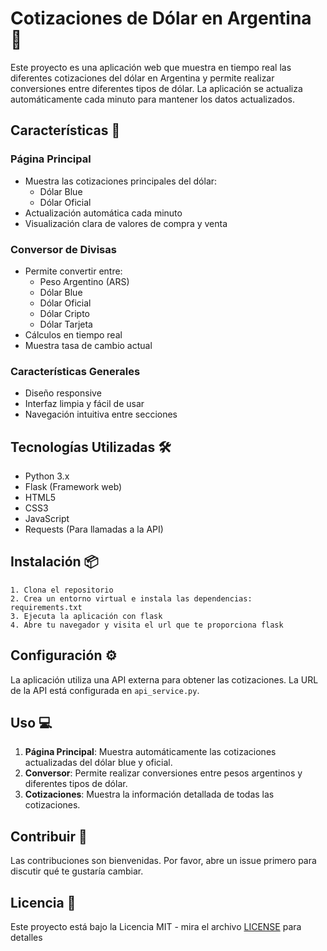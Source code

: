 # Cotizaciones de Dólar en Argentina 💱

Este proyecto es una aplicación web que muestra en tiempo real las diferentes cotizaciones del dólar en Argentina y permite realizar conversiones entre diferentes tipos de dólar. La aplicación se actualiza automáticamente cada minuto para mantener los datos actualizados.

## Características 🌟

### Página Principal
- Muestra las cotizaciones principales del dólar:
  - Dólar Blue
  - Dólar Oficial
- Actualización automática cada minuto
- Visualización clara de valores de compra y venta

### Conversor de Divisas
- Permite convertir entre:
  - Peso Argentino (ARS)
  - Dólar Blue
  - Dólar Oficial
  - Dólar Cripto
  - Dólar Tarjeta
- Cálculos en tiempo real
- Muestra tasa de cambio actual

### Características Generales
- Diseño responsive
- Interfaz limpia y fácil de usar
- Navegación intuitiva entre secciones

## Tecnologías Utilizadas 🛠️

- Python 3.x
- Flask (Framework web)
- HTML5
- CSS3
- JavaScript
- Requests (Para llamadas a la API)

## Instalación 📦
    1. Clona el repositorio
    2. Crea un entorno virtual e instala las dependencias: requirements.txt
    3. Ejecuta la aplicación con flask
    4. Abre tu navegador y visita el url que te proporciona flask

## Configuración ⚙️

La aplicación utiliza una API externa para obtener las cotizaciones. La URL de la API está configurada en `api_service.py`.

## Uso 💻

1. **Página Principal**: Muestra automáticamente las cotizaciones actualizadas del dólar blue y oficial.
2. **Conversor**: Permite realizar conversiones entre pesos argentinos y diferentes tipos de dólar.
3. **Cotizaciones**:  Muestra la información detallada de todas las cotizaciones.

## Contribuir 🤝

Las contribuciones son bienvenidas. Por favor, abre un issue primero para discutir qué te gustaría cambiar.

## Licencia 📄

Este proyecto está bajo la Licencia MIT - mira el archivo [LICENSE](LICENSE) para detalles
